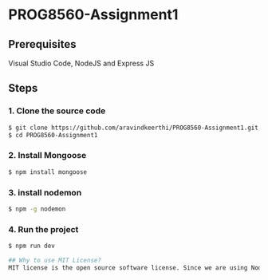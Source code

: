 # PROG8560-Assignment1

## Prerequisites

Visual Studio Code, NodeJS and Express JS

## Steps

### 1. Clone the source code
```sh
$ git clone https://github.com/aravindkeerthi/PROG8560-Assignment1.git
$ cd PROG8560-Assignment1
```
### 2. Install Mongoose
```sh
$ npm install mongoose
```
### 3. install nodemon
```sh
$ npm -g nodemon
```
### 4. Run the project
```sh
$ npm run dev

## Why to use MIT License?
MIT license is the open source software license. Since we are using NodeJS, the MIT License tells about can's and can't. It allows us to use code in commerical applications and modify the code. Also sublicense of the code is possible. As part of can't we cannot delete the copyright notice and original license from our version of the code.
